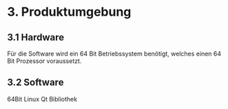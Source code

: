 # 3. Produktumgebung
## 3.1 Hardware
Für die Software wird ein 64 Bit Betriebssystem benötigt, welches einen 64 Bit Prozessor voraussetzt.

## 3.2 Software
64Bit Linux
Qt Bibliothek
